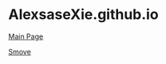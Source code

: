# AlexsaseXie.github.io

<a href="alexsasexie.github.io">Main Page</a>

<a href="alexsasexie.github.io/Smove/smove.html">Smove</a>
